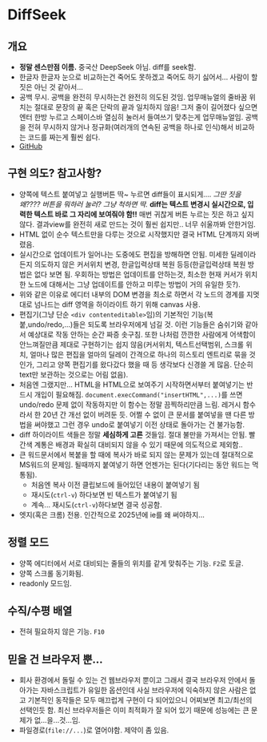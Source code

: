 # DiffSeek

## 개요

-   **정말 센스만점 이름.** 중국산 DeepSeek 아님. diff를 seek함.
-   한글자 한글자 눈으로 비교하는건 죽어도 못하겠고 죽어도 하기 싫어서... 사람이 할 짓은 아닌 것 같아서...
-   공백 무시. 공백을 완전히 무시하는건 완전히 의도된 것임. 업무매뉴얼의 줄바꿈 위치는 절대로 문장의 끝 혹은 단락의 끝과 일치하지 않음! 그저 줄이 길어졌다 싶으면 엔터 한방 누르고 스페이스바 열심히 눌러서 들여쓰기 맞추는게 업무매뉴얼임. 공백을 전혀 무시하지 않거나 정규화(여러개의 연속된 공백을 하나로 인식)해서 비교하는 코드를 짜는게 훨씬 쉽다.
-   [GitHub](https://github.com/mundi4/DiffSeek)

## 구현 의도? 참고사항?

-   양쪽에 텍스트 붙여넣고 실행버튼 딱~ 누르면 diff들이 표시되게....
    _그딴 짓을 왜???? 버튼을 뭐하러 눌러? 그냥 척하면 딱._
    **diff는 텍스트 변경시 실시간으로, 입력한 텍스트 바로 그 자리에 보여줘야 함!!** 매번 귀찮게 버튼 누르는 짓은 하고 싶지 않다. 결과view를 완전히 새로 만드는 것이 훨씬 쉽지만.. 너무 쉬울까봐 안한거임.
-   HTML 없이 순수 텍스트만을 다루는 것으로 시작했지만 결국 HTML 단계까지 와버렸음.
-   실시간으로 업데이트가 일어나는 도중에도 편집을 방해하면 안됨. 미세한 딜레이라든지 의도하지 않은 커서위치 변경, 한글입력상태 복원 등등(한글입력상태 복원 방법은 없다 보면 됨. 우회하는 방법은 업데이트를 안하는것, 최소한 현재 커서가 위치한 노드에 대해서는 그냥 업데이트를 안하고 미루는 방법이 거의 유일한 듯?).
-   위와 같은 이유로 에디터 내부의 DOM 변경을 최소로 하면서 각 노드의 경계를 지멋대로 넘나드는 diff 영역을 하이라이트 하기 위해 canvas 사용.
-   편집기(그냥 단순 `<div contenteditable>`임)의 기본적인 기능(복붙,undo/redo,...)들은 되도록 브라우저에게 넘길 것. 이런 기능들은 숨쉬기와 같아서 예상대로 작동 안하는 순간 짜증 솟구침. 또한 나처럼 깐깐한 사람에게 어색함이 안느껴질만큼 제대로 구현하기는 쉽지 않음(커서위치, 텍스트선택범위, 스크롤 위치, 얼마나 많은 편집을 얼마의 딜레이 간격으로 하나의 히스토리 엔트리로 묶을 것인가, 그리고 양쪽 편집기를 왔다갔다 했을 때 등 생각보다 신경쓸 게 많음. 단순히 text만 보관하는 것으로는 어림 없음).
-   처음엔 그랬지만... HTML을 HTML으로 보여주기 시작하면서부터 붙여넣기는 반드시 개입이 필요해짐. `document.execCommand("insertHTML",...)`를 쓰면 undo/redo 문제 없이 작동하지만 이 함수는 정말 끔찍하리만큼 느림. 레거시 함수라서 한 20년 간 개선 없이 버려둔 듯. 어쩔 수 없이 큰 문서를 붙여넣을 땐 다른 방법을 써야했고 그런 경우 undo로 붙여넣기 이전 상태로 돌아가는 건 불가능함.
-   diff 하이라이트 색들은 정말 **세심하게 고른** 것들임. 절대 불만을 가져서는 안됨. 빨간색 계통은 배경과 확실히 대비되지 않을 수 있기 때문에 의도적으로 제외함..
-   큰 워드문서에서 복붙을 할 때에 복사가 바로 되지 않는 문제가 있는데 절대적으로 MS워드의 문제임. 될때까지 붙여넣기 하면 언젠가는 된다(기다리는 동안 워드는 먹통됨).
    -   처음엔 복사 이전 클립보드에 들어있던 내용이 붙여넣기 됨
    -   재시도(`ctrl-v`) 하다보면 빈 텍스트가 붙여넣기 됨
    -   계속... 재시도(`ctrl-v`)하다보면 결국 성공함.
-   엣지(혹은 크롬) 전용. 인간적으로 2025년에 ie를 왜 써야하지...

## 정렬 모드

-   양쪽 에디터에서 서로 대비되는 줄들의 위치를 같게 맞춰주는 기능. `F2`로 토글.
-   양쪽 스크롤 동기화됨.
-   readonly 모드임.

## 수직/수평 배열

-   전혀 필요하지 않은 기능. `F10`

## 믿을 건 브라우저 뿐...

-   회사 환경에서 돌릴 수 있는 건 웹브라우저 뿐이고 그래서 결국 브라우저 안에서 돌아가는 자바스크립트가 유일한 옵션인데 사실 브라우저에 익숙하지 않은 사람은 없고 기본적인 동작들은 모두 매끄럽게 구현이 다 되어있으니 어찌보면 최고/최선의 선택인듯 함. 최신 브라우저들은 이미 최적화가 잘 되어 있기 때문에 성능에는 큰 문제가 없...을...것...임.
-   파일경로(`file://...`)로 열어야함. 제약이 좀 있음.
